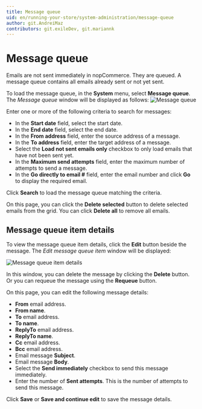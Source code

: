 ```yaml
---
title: Message queue
uid: en/running-your-store/system-administration/message-queue
author: git.AndreiMaz
contributors: git.exileDev, git.mariannk
---
```


# Message queue

Emails are not sent immediately in nopCommerce. They are queued. A message queue contains all emails already sent or not yet sent.

To load the message queue, in the **System** menu, select **Message queue**. The *Message queue* window will be displayed as follows:
![Message queue](_static/message-queue/message-queue.png)

Enter one or more of the following criteria to search for messages:
  * In the **Start date** field, select the start date.
  * In the **End date** field, select the end date.
  * In the **From address** field, enter the source address of a message.
  * In the **To address** field, enter the target address of a message.
  * Select the **Load not sent emails only** checkbox to only load emails that have not been sent yet.
  * In the **Maximum send attempts** field, enter the maximum number of attempts to send a message.
  * In the **Go directly to email #** field, enter the email number and click **Go** to display the required email.

Click **Search** to load the message queue matching the criteria.

On this page, you can click the **Delete selected** button to delete selected emails from the grid. You can click **Delete all** to remove all emails.

## Message queue item details

To view the message queue item details, click the **Edit** button beside the message. The *Edit message queue item* window will be displayed:

![Message queue item details](_static/message-queue/edit.jpg)

In this window, you can delete the message by clicking the **Delete** button. Or you can requeue the message using the **Requeue** button.

On this page, you can edit the following message details:

* **From** email address.
* **From name**.
* **To** email address.
* **To name**.
* **ReplyTo** email address.
* **ReplyTo name**.
* **Cc** email address.
* **Bcc** email address.
* Email message **Subject**.
* Email message **Body**.
* Select the **Send immediately** checkbox to send this message immediately.
* Enter the number of **Sent attempts**. This is the number of attempts to send this message.

Click **Save** or **Save and continue edit** to save the message details. 
